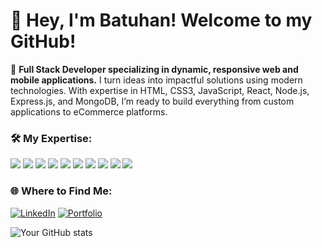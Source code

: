 # 👋 Hey, I'm Batuhan! Welcome to my GitHub!
🚀 **Full Stack Developer specializing in dynamic, responsive web and mobile applications.** I turn ideas into impactful solutions using modern technologies. With expertise in HTML, CSS3, JavaScript, React, Node.js, Express.js, and MongoDB, I’m ready to build everything from custom applications to eCommerce platforms.

### 🛠️ My Expertise:
<p>
  <img src="https://img.shields.io/badge/HTML5-E34F26?style=flat-square&logo=html5&logoColor=white" />
  <img src="https://img.shields.io/badge/CSS3-1572B6?style=flat-square&logo=css3&logoColor=white" />
  <img src="https://img.shields.io/badge/JavaScript-F7DF1E?style=flat-square&logo=javascript&logoColor=black" />
  <img src="https://img.shields.io/badge/TypeScript-007ACC?style=flat-square&logo=typescript&logoColor=white" />
  <img src="https://img.shields.io/badge/React-61DAFB?style=flat-square&logo=react&logoColor=black" />
  <img src="https://img.shields.io/badge/Tailwind_CSS-38B2AC?style=flat-square&logo=tailwind-css&logoColor=white" />
  <img src="https://img.shields.io/badge/Node.js-339933?style=flat-square&logo=node-dot-js&logoColor=white" />
  <img src="https://img.shields.io/badge/Express.js-000000?style=flat-square&logo=express&logoColor=white" />
  <img src="https://img.shields.io/badge/MongoDB-47A248?style=flat-square&logo=mongodb&logoColor=white" />
  <img src="https://img.shields.io/badge/PostgreSQL-336791?style=flat-square&logo=postgresql&logoColor=white" />
</p>

### 🌐 Where to Find Me:
[![LinkedIn](https://img.shields.io/badge/LinkedIn-0A66C2?style=flat-square&logo=linkedin&logoColor=white)](https://www.linkedin.com/in/fazli-batuhan-karatas/)
[![Portfolio](https://img.shields.io/badge/Portfolio-000000?style=flat-square&logo=dev.to&logoColor=white)](https://batuhankaratas.dev)


![Your GitHub stats](https://github-readme-stats.vercel.app/api?username=batuhan-karatas&show_icons=true&theme=default)
